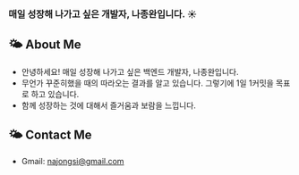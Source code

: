 ### 매일 성장해 나가고 싶은 개발자, 나종완입니다. ☀️


## 🌤 About Me

- 안녕하세요! 매일 성장해 나가고 싶은 백엔드 개발자, 나종완입니다.
- 무언가 꾸준히했을 때의 따라오는 결과를 알고 있습니다. 그렇기에 1일 1커밋을 목표로 하고 있습니다.
- 함께 성장하는 것에 대해서 즐거움과 보람을 느낍니다.


## 🌤 Contact Me

- Gmail: najongsi@gmail.com

